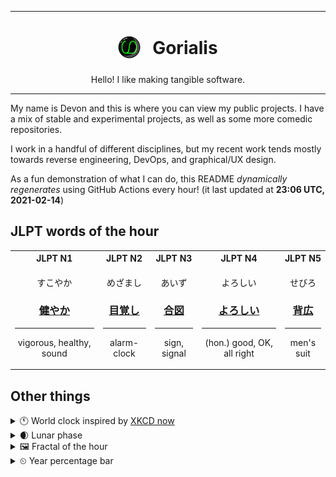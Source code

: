 ***

<h1 align="center">
<sub>
    <img src="readme/resources/avatar.png" height="36">
</sub>
&nbsp;
Gorialis
</h1>
<p align="center">
Hello! I like making tangible software.
</p>

***

My name is Devon and this is where you can view my public projects. I have a mix of stable and experimental projects, as well as some more comedic repositories.

I work in a handful of different disciplines, but my recent work tends mostly towards reverse engineering, DevOps, and graphical/UX design.

As a fun demonstration of what I can do, this README *dynamically regenerates* using GitHub Actions every hour! (it last updated at **23:06 UTC, 2021-02-14**)

<h2>JLPT words of the hour</h2>
<table>
    <tr>
        <th>JLPT N1</th>
        <th>JLPT N2</th>
        <th>JLPT N3</th>
        <th>JLPT N4</th>
        <th>JLPT N5</th>
    </tr>
    <tr>
        <td>
            <p align="center">すこやか</p>
            <h3 align="center"><b><a href="https://jisho.org/search/%E5%81%A5%E3%82%84%E3%81%8B">健やか</a></b></h3>
            <hr>
            <p align="center">vigorous,<wbr> healthy,<wbr> sound</p>
        </td>
        <td>
            <p align="center">めざまし</p>
            <h3 align="center"><b><a href="https://jisho.org/search/%E7%9B%AE%E8%A6%9A%E3%81%97">目覚し</a></b></h3>
            <hr>
            <p align="center">alarm-clock</p>
        </td>
        <td>
            <p align="center">あいず</p>
            <h3 align="center"><b><a href="https://jisho.org/search/%E5%90%88%E5%9B%B3">合図</a></b></h3>
            <hr>
            <p align="center">sign,<wbr> signal</p>
        </td>
        <td>
            <p align="center">よろしい</p>
            <h3 align="center"><b><a href="https://jisho.org/search/%E3%82%88%E3%82%8D%E3%81%97%E3%81%84">よろしい</a></b></h3>
            <hr>
            <p align="center">(hon.) good,<wbr> OK,<wbr> all right</p>
        </td>
        <td>
            <p align="center">せびろ</p>
            <h3 align="center"><b><a href="https://jisho.org/search/%E8%83%8C%E5%BA%83">背広</a></b></h3>
            <hr>
            <p align="center">men's suit</p>
        </td>
    </tr>
</table>

<h2>Other things</h2>
<details>
<summary>🕚  World clock inspired by <a href="https://xkcd.com/now">XKCD now</a></summary>

> <img src="generated/now.png" width="512">

</details>
<details>
<summary>🌒 Lunar phase</summary>

The moon is approximately 12.96% through its phase (Waxing Crescent).

</details>
<details>
<summary>&#x1f5bc; Fractal of the hour</summary>

> <img src="generated/fractal.png" width="512">

</details>
<details>
<summary>&#x23f2; Year percentage bar</summary>
<pre><code>2021 [██▁▁▁▁▁▁▁▁▁▁▁▁▁▁▁▁▁▁] 12.32%</code></pre>
</details>
